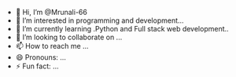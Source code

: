 - 👋 Hi, I’m @Mrunali-66
- 👀 I’m interested in programming and development...
- 🌱 I’m currently learning .Python and Full stack web development..
- 💞️ I’m looking to collaborate on ...
- 📫 How to reach me ...
- 😄 Pronouns: ...
- ⚡ Fun fact: ...

<!---
Mrunali-66/Mrunali-66 is a ✨ special ✨ repository because its `README.md` (this file) appears on your GitHub profile.
You can click the Preview link to take a look at your changes.
--->
